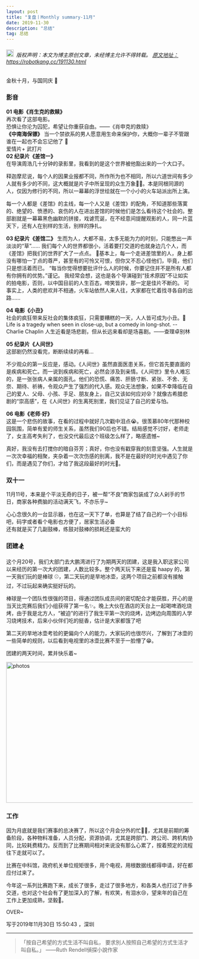 ```yaml
---
layout: post
title: "复盘丨Monthly summary-11月"
date: 2019-11-30 
description: "总结"
tag: 总结
---   
```


<h6><img src="https://robotkang-1257995526.cos.ap-chengdu.myqcloud.com/icon/copyright.png" alt="copyright" style="display:inline;margin-bottom: -5px;" width="20" height="20"> 版权声明：本文为博主原创文章，未经博主允许不得转载。
<a target="_blank" href="https://robotkang.cc/191130.html">原文地址：https://robotkang.cc/191130.html</a>
</h6>

金秋十月，与国同庆 🎉       

### 影音   
**01 电影《肖生克的救赎》**           
再次看了这部电影。           
恐惧让你沦为囚犯，希望让你重获自由。——《肖申克的救赎》         
**《中南海保镖》**
当一个禁欲系的男人愿意用生命来保护你，大概你一辈子不管跟谁在一起也不会忘记他了 💝         
爱情片+ 武打片         
**02 纪录片《差馆一》**          
在导演周浩几十分钟的录影里，我看到的是这个世界被他豁出来的一个大口子。         

释迦摩尼说，每个人的因果业报都不同，所作所为也不相同，所以六道世间有多少人就有多少的不同，这大概就是片子中所呈现的众生万象🧛‍♂️。本是同根同源的人，仅因为修行的不同，所以一幕幕的浮世绘就在一个小小的火车站派出所上演。         

每一个人都是《差馆》的主线，每一个人又是《差馆》的配角，不知道那些落寞的、绝望的、愤懑的、哀伤的人在进出差馆的时候他们是怎么看待这个社会的。整部剧就是一幕幕黑色幽默的拼接，戏谑荒诞，在不经意间提醒观影的人，同一片蓝天下，还有人在别样的生活，别样的挣扎。         

**03 纪录片《差馆二》**
生而为人，大都不易，太多无能为力的时刻，只能憋出一声淡淡的“草”......           我们每个人的世界都很小，活着要打交道的也就身边几个人，而《差馆》把我们的世界扩大了一点点。 🤒基本上，每一个走进差馆里的人，身上都没有哪怕一丁点的尊严，甚至有的可怜又可恨，但你又不忍心怪他们，毕竟，他们只是想活着而已。 “每当你觉得想要批评什么人的时候，你要记住并不是所有人都有你拥有的优势。”谨记。 我经常会想，这也是各个导演碰到“技术原因”不让如实的拍电影，否则，以中国目前的人生百态，啼笑皆非，那一定是佳片不断的。 可事实上，人类的悲欢并不相通，火车站依然人来人往，大家都在忙着找寻各自的出路......

**04 电影《小丑》**              
社会的疯狂带来反社会的集体疯狂，只需要糟糕的一天，人人皆可成为小丑。👦          
Life is a tragedy when seen in close-up, but a comedy in long-shot. -- Charlie Chaplin         人生近看是场悲剧，但从长远来看却是场喜剧。——查理卓别林          

**05 纪录片《人间世》**          
这部剧仍然没看完，断断续续的再看...            

不少观众的第一反应是，感动。《人间世》虽然直面医患关系，但它首先要直面的是疾病和死亡。而一说到疾病和死亡，必然会涉及到亲情。《人间世》里令人难忘的，是一张张病人亲属的面孔。他们的恐慌、痛苦、肝肠寸断、紧张、不舍、无奈、期待、祈祷，令观众产生了强烈的代入感。观众无法想象，如果不幸降临在自己的爱人、父母、小孩、手足、朋友身上，自己又该如何应对😵？就像古希腊悲剧的“崇高感”，在《人间世》的生离死别里，我们见证了自己的爱与怕。          

**06 电影《老师·好》**              
这是一个悲伤的故事，在看的过程中就好几次戳中泪点😭。很羡慕80年代那种校园氛围，简单有爱的师生关系，虽然我们90后也不错。结局感觉不讨好，老师走了，女主高考失利了，也没交代最后这个班级怎么样了，略感遗憾~        

真好，我没有去打搅你的暗自芬芳；真好，你也没有戳穿我的刻意坚强。人生就是一次次幸福的相聚，夹杂着一次次伤感的别离，我不是在最好的时光中遇见了你们，而是遇见了你们，才给了我这段最好的时光💌。             

### 双十一        

11月11号，本来是个平淡无奇的日子，被一帮“不良”商家包装成了众人剁手的节日，商家各种费脑的活动满天飞，不亦乐乎~        

心心念很久的一台显示器，也在这一天下了单，也算是了结了自己的一个小目标吧，码字或者看个电影也方便了，居家生活必备       
还有就是买了几副鼓棒，练鼓对鼓棒的损耗还是蛮大的             

### 团建🏂              

这个月20号，我们大部门去大鹏湾进行了为期两天的团建，这是我入职这家公司以来经历的第一次大的团建，人数比较多。整个两天玩下来还是蛮 haapy 的，第一天我们玩的是棒球 ⚾，第二天玩的是旱地冰壶，这两个项目之前都没有接触过，不过玩起来确实挺好玩的。          

棒球是一个团队性很强的项目，得通过团队成员间的密切配合才能获胜，开心的是当天比完赛后我们小组获得了第一名✨。晚上大伙在酒店的天台上一起喝啤酒吃烧烤，由于我是北方人，“被迫”的进行了我生平第一次的烧烤，边烤边向周围的人学习烧烤技术，后来小伙伴们吃的挺香，估计是大家都饿了吧        

第二天的旱地冰壶考验的更偏向个人的能力，大家玩的也很尽兴，了解到了冰壶的一些简单的规则，以后看到电视里的冰壶比赛不至于一脸懵了😁。       

团建的两天时间，累并快乐着~   
 
<img src="https://robotkang-1257995526.cos.ap-chengdu.myqcloud.com/image/%E5%A4%8D%E7%9B%98%E4%B8%A8Monthly%20summary-11%E6%9C%88.jpg" width="630" height="380" alt="photos"/>   

### 工作           

因为月底就是我们赛事的总决赛了，所以这个月会分外的忙🤹‍♂️，尤其是前期的筹备阶段，各种物料准备，人员分配，资源协调，尤其是跨部门、跨公司、跨机构协同，比较耗费精力。反而到了比赛期间相对来说没有那么心累了，按着预定的流程往下走就可以了。            

比赛在中科馆，政府机关单位规矩很多，用个电视，用根数据线都得申请，好在都应付过来了。         

今年这一系列比赛跑下来，成长了很多，走过了很多地方，和各类人也打过了许多交道，也对这个社会有了更加深入的了解，有欢笑，有泪水😢，望来年的自己在工作上更加成熟，坚毅💪。         

OVER~        

写于2019年11月30日 15:50:43 ，深圳        


----------
>  「按自己希望的方式生活不叫自私， 要求別人按照自己希望的方式生活才 叫自私。」
——Ruth Rendell偵探小說作家  










